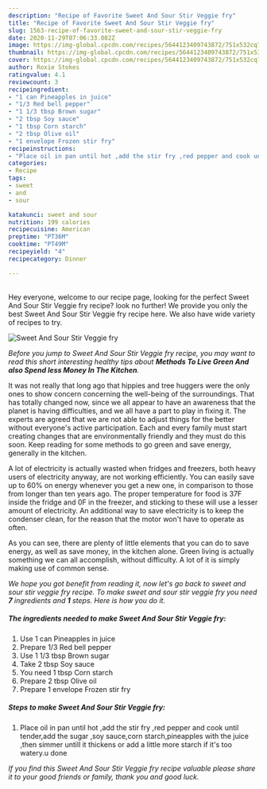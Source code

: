 ```yaml
---
description: "Recipe of Favorite Sweet And Sour Stir Veggie fry"
title: "Recipe of Favorite Sweet And Sour Stir Veggie fry"
slug: 1563-recipe-of-favorite-sweet-and-sour-stir-veggie-fry
date: 2020-11-29T07:06:33.082Z
image: https://img-global.cpcdn.com/recipes/5644123409743872/751x532cq70/sweet-and-sour-stir-veggie-fry-recipe-main-photo.jpg
thumbnail: https://img-global.cpcdn.com/recipes/5644123409743872/751x532cq70/sweet-and-sour-stir-veggie-fry-recipe-main-photo.jpg
cover: https://img-global.cpcdn.com/recipes/5644123409743872/751x532cq70/sweet-and-sour-stir-veggie-fry-recipe-main-photo.jpg
author: Roxie Stokes
ratingvalue: 4.1
reviewcount: 3
recipeingredient:
- "1 can Pineapples in juice"
- "1/3 Red bell pepper"
- "1 1/3 tbsp Brown sugar"
- "2 tbsp Soy sauce"
- "1 tbsp Corn starch"
- "2 tbsp Olive oil"
- "1 envelope Frozen stir fry"
recipeinstructions:
- "Place oil in pan until hot ,add the stir fry ,red pepper and cook until tender,add the sugar ,soy sauce,corn starch,pineapples with the juice ,then simmer untill it thickens or add a little more starch if it&#39;s too watery.u done"
categories:
- Recipe
tags:
- sweet
- and
- sour

katakunci: sweet and sour 
nutrition: 199 calories
recipecuisine: American
preptime: "PT36M"
cooktime: "PT49M"
recipeyield: "4"
recipecategory: Dinner

---
```

<br>
Hey everyone, welcome to our recipe page, looking for the perfect Sweet And Sour Stir Veggie fry recipe? look no further! We provide you only the best Sweet And Sour Stir Veggie fry recipe here. We also have wide variety of recipes to try.
<br>


![Sweet And Sour Stir Veggie fry](https://img-global.cpcdn.com/recipes/5644123409743872/751x532cq70/sweet-and-sour-stir-veggie-fry-recipe-main-photo.jpg)

<i>Before you jump to Sweet And Sour Stir Veggie fry recipe, you may want to read this short interesting healthy tips about 
<strong>Methods To Live Green And also Spend less Money In The Kitchen</strong>.</i>
</br>

It was not really that long ago that hippies and tree huggers were the only ones to show concern concerning the well-being of the surroundings. That has totally changed now, since we all appear to have an awareness that the planet is having difficulties, and we all have a part to play in fixing it. The experts are agreed that we are not able to adjust things for the better without everyone's active participation. Each and every family must start creating changes that are environmentally friendly and they must do this soon. Keep reading for some methods to go green and save energy, generally in the kitchen.

A lot of electricity is actually wasted when fridges and freezers, both heavy users of electricity anyway, are not working efficiently. You can easily save up to 60% on energy whenever you get a new one, in comparison to those from longer than ten years ago. The proper temperature for food is 37F inside the fridge and 0F in the freezer, and sticking to these will use a lesser amount of electricity. An additional way to save electricity is to keep the condenser clean, for the reason that the motor won't have to operate as often.

As you can see, there are plenty of little elements that you can do to save energy, as well as save money, in the kitchen alone. Green living is actually something we can all accomplish, without difficulty. A lot of it is simply making use of common sense.


<i>We hope you got benefit from reading it, now let's go back to sweet and sour stir veggie fry recipe. To make sweet and sour stir veggie fry you need <strong>7</strong> ingredients and <strong>1</strong> steps. Here is how you do it.
</i>

##### The ingredients needed to make Sweet And Sour Stir Veggie fry:

1. Use 1 can Pineapples in juice
1. Prepare 1/3 Red bell pepper
1. Use 1 1/3 tbsp Brown sugar
1. Take 2 tbsp Soy sauce
1. You need 1 tbsp Corn starch
1. Prepare 2 tbsp Olive oil
1. Prepare 1 envelope Frozen stir fry


##### Steps to make Sweet And Sour Stir Veggie fry:

1. Place oil in pan until hot ,add the stir fry ,red pepper and cook until tender,add the sugar ,soy sauce,corn starch,pineapples with the juice ,then simmer untill it thickens or add a little more starch if it&#39;s too watery.u done


<i>If you find this Sweet And Sour Stir Veggie fry recipe valuable please share it to your good friends or family, thank you and good luck.</i>
